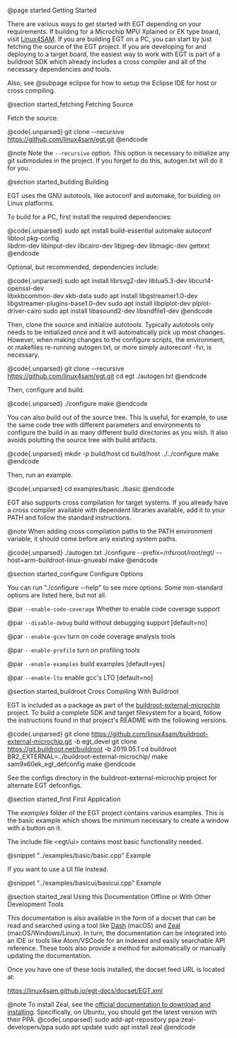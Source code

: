 @page started Getting Started

There are various ways to get started with EGT depending on your requirements.
If building for a Microchip MPU Xplained or EK type board, visit
[Linux4SAM](http://www.at91.com/linux4sam/bin/view/Linux4SAM). If you
are building EGT on a PC, you can start by just fetching the source of the EGT
project.  If you are developing for and deploying to a target board, the easiest
way to work with EGT is part of a buildroot SDK which already includes a cross
compiler and all of the necessary dependencies and tools.

Also, see @subpage eclipse for how to setup the Eclipse IDE for host or cross
compiling.

@section started_fetching Fetching Source

Fetch the source:

@code{.unparsed}
git clone --recursive https://github.com/linux4sam/egt.git
@endcode

@note Note the `--recursive` option.  This option is necessary to initialize any
git submodules in the project.  If you forget to do this, autogen.txt will do it
for you.

@section started_building Building

EGT uses the GNU autotools, like autoconf and automake, for building on Linux
platforms.

To build for a PC, first install the required dependencies:

@code{.unparsed}
sudo apt install build-essential automake autoconf libtool pkg-config \
    libdrm-dev libinput-dev libcairo-dev libjpeg-dev libmagic-dev gettext
@endcode

Optional, but recommended, dependencies include:

@code{.unparsed}
sudo apt install librsvg2-dev liblua5.3-dev libcurl4-openssl-dev \
     libxkbcommon-dev xkb-data
sudo apt install libgstreamer1.0-dev libgstreamer-plugins-base1.0-dev
sudo apt install libplplot-dev plplot-driver-cairo
sudo apt install libasound2-dev libsndfile1-dev
@endcode

Then, clone the source and initialize autotools.  Typically autotools only needs
to be initialized once and it will automatically pick up most changes.  However,
when making changes to the configure scripts, the environment, or makefiles
re-running autogen.txt, or more simply autoreconf -fvi, is necessary.

@code{.unparsed}
git clone --recursive https://github.com/linux4sam/egt.git
cd egt
./autogen.txt
@endcode

Then, configure and build.

@code{.unparsed}
./configure
make
@endcode

You can also build out of the source tree.  This is useful, for example, to use
the same code tree with different parameters and environments to configure the
build in as many different build directories as you wish.  It also avoids
polutting the source tree with build artifacts.

@code{.unparsed}
mkdir -p build/host
cd build/host
../../configure
make
@endcode

Then, run an example.

@code{.unparsed}
cd examples/basic
./basic
@endcode

EGT also supports cross compilation for target systems. If you already have a
cross compiler available with dependent libraries available, add it to your
PATH and follow the standard instructions.

@note When adding cross compilation paths to the PATH environment variable, it
should come before any existing system paths.

@code{.unparsed}
./autogen.txt
./configure --prefix=/nfsroot/root/egt/ --host=arm-buildroot-linux-gnueabi
make
@endcode

@section started_configure Configure Options

You can run "./configure --help" to see more options.  Some non-standard
options are listed here, but not all.

@par `--enable-code-coverage`
Whether to enable code coverage support

@par `--disable-debug`
build without debugging support [default=no]

@par `--enable-gcov`
turn on code coverage analysis tools

@par `--enable-profile`
turn on profiling tools

@par `--enable-examples`
build examples [default=yes]

@par `--enable-lto`
enable gcc's LTO [default=no]

@section started_buildroot Cross Compiling With Buildroot

EGT is included as a package as part of the
[buildroot-external-microchip](https://github.com/linux4sam/buildroot-external-microchip)
project. To build a complete SDK and target filesystem for a board, follow the
instructions found in that project's README with the following versions.

@code{.unparsed}
git clone https://github.com/linux4sam/buildroot-external-microchip.git -b egt_devel
git clone https://git.buildroot.net/buildroot -b 2019.05.1
cd buildroot
BR2_EXTERNAL=../buildroot-external-microchip/ make sam9x60ek_egt_defconfig
make
@endcode

See the configs directory in the buildroot-external-microchip project for
alternate EGT defconfigs.

@section started_first First Application

The *examples* folder of the EGT project contains various examples.  This is the
basic example which shows the minimum necessary to create a window with a button
on it.

The include file <egt/ui> contains most basic functionality needed.

@snippet "../examples/basic/basic.cpp" Example

If you want to use a UI file instead.

@snippet "../examples/basicui/basicui.cpp" Example


@section started_zeal Using this Documentation Offline or With Other Development Tools

This documentation is also available in the form of a docset that can be
read and searched using a tool like [Dash](https://kapeli.com/dash) (macOS) and
[Zeal](https://zealdocs.org/) (macOS/Windows/Linux).  In turn, the documentation
can be integrated into an IDE or tools like Atom/VSCode for an indexed and
easily searchable API reference.  These tools also provide a method for
automatically or manually updating the documentation.

Once you have one of these tools installed, the docset feed URL is located at:

https://linux4sam.github.io/egt-docs/docset/EGT.xml

@note To install Zeal, see the [official documentation to download and
    installing](https://zealdocs.org/download.html).  Specifically, on Ubuntu,
    you should get the latest version with their PPA.
    @code{.unparsed}
    sudo add-apt-repository ppa:zeal-developers/ppa
    sudo apt update
    sudo apt install zeal
    @endcode
